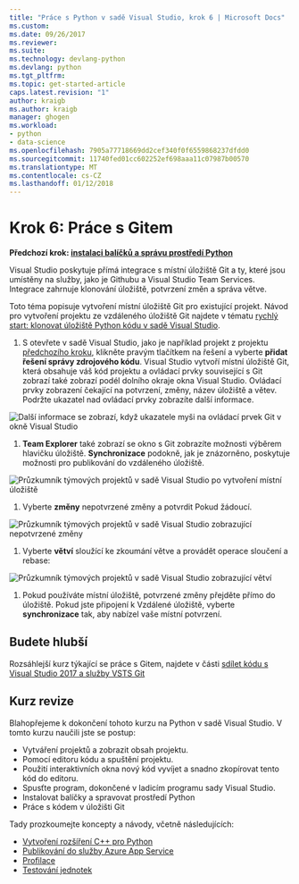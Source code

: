 ```yaml
---
title: "Práce s Python v sadě Visual Studio, krok 6 | Microsoft Docs"
ms.custom: 
ms.date: 09/26/2017
ms.reviewer: 
ms.suite: 
ms.technology: devlang-python
ms.devlang: python
ms.tgt_pltfrm: 
ms.topic: get-started-article
caps.latest.revision: "1"
author: kraigb
ms.author: kraigb
manager: ghogen
ms.workload:
- python
- data-science
ms.openlocfilehash: 7905a77718669dd2cef340f0f6559868237dfdd0
ms.sourcegitcommit: 11740fed01cc602252ef698aaa11c07987b00570
ms.translationtype: MT
ms.contentlocale: cs-CZ
ms.lasthandoff: 01/12/2018
---
```

# <a name="step-6-working-with-git"></a>Krok 6: Práce s Gitem

**Předchozí krok: [instalaci balíčků a správu prostředí Python](vs-tutorial-01-05.md)**

Visual Studio poskytuje přímá integrace s místní úložiště Git a ty, které jsou umístěny na služby, jako je Githubu a Visual Studio Team Services. Integrace zahrnuje klonování úložiště, potvrzení změn a správa větve.

Toto téma popisuje vytvoření místní úložiště Git pro existující projekt. Návod pro vytvoření projektu ze vzdáleného úložiště Git najdete v tématu [rychlý start: klonovat úložiště Python kódu v sadě Visual Studio](quickstart-03-project-from-repository.md).

1. S otevřete v sadě Visual Studio, jako je například projekt z projektu [předchozího kroku](vs-tutorial-01-05.md), klikněte pravým tlačítkem na řešení a vyberte **přidat řešení správy zdrojového kódu**. Visual Studio vytvoří místní úložiště Git, která obsahuje váš kód projektu a ovládací prvky související s Git zobrazí také zobrazí podél dolního okraje okna Visual Studio. Ovládací prvky zobrazení čekající na potvrzení, změny, název úložiště a větev. Podržte ukazatel nad ovládací prvky zobrazíte další informace.

  ![Další informace se zobrazí, když ukazatele myši na ovládací prvek Git v okně Visual Studio](media/working-with-git-01.png)

1. **Team Explorer** také zobrazí se okno s Git zobrazíte možnosti výběrem hlavičku úložiště. **Synchronizace** podokně, jak je znázorněno, poskytuje možnosti pro publikování do vzdáleného úložiště.

  ![Průzkumník týmových projektů v sadě Visual Studio po vytvoření místní úložiště](media/working-with-git-02.png)

1. Vyberte **změny** nepotvrzené změny a potvrdit Pokud žádoucí.

  ![Průzkumník týmových projektů v sadě Visual Studio zobrazující nepotvrzené změny](media/working-with-git-03.png)

1. Vyberte **větví** sloužící ke zkoumání větve a provádět operace sloučení a rebase:

  ![Průzkumník týmových projektů v sadě Visual Studio zobrazující větví](media/working-with-git-04.png)

1. Pokud používáte místní úložiště, potvrzené změny přejděte přímo do úložiště. Pokud jste připojení k Vzdálené úložiště, vyberte **synchronizace** tak, aby nabízel vaše místní potvrzení.

## <a name="going-deeper"></a>Budete hlubší

Rozsáhlejší kurz týkající se práce s Gitem, najdete v části [sdílet kódu s Visual Studio 2017 a služby VSTS Git](/vsts/git/share-your-code-in-git-vs-2017)

## <a name="tutorial-review"></a>Kurz revize

Blahopřejeme k dokončení tohoto kurzu na Python v sadě Visual Studio. V tomto kurzu naučili jste se postup:

- Vytváření projektů a zobrazit obsah projektu.
- Pomocí editoru kódu a spuštění projektu.
- Použití interaktivních okna nový kód vyvíjet a snadno zkopírovat tento kód do editoru.
- Spusťte program, dokončené v ladicím programu sady Visual Studio.
- Instalovat balíčky a spravovat prostředí Python
- Práce s kódem v úložišti Git

Tady prozkoumejte koncepty a návody, včetně následujících:

- [Vytvoření rozšíření C++ pro Python](cpp-and-python.md)
- [Publikování do služby Azure App Service](publishing-to-azure.md)
- [Profilace](profiling.md)
- [Testování jednotek](unit-testing.md)
